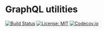 # GraphQL utilities

[![Build Status](https://travis-ci.org/oligus/graphql-utils.svg?branch=master)](https://travis-ci.org/oligus/graphql-utils)
[![License: MIT](https://img.shields.io/badge/License-MIT-yellow.svg)](https://opensource.org/licenses/MIT)
[![Codecov.io](https://codecov.io/gh/oligus/graphql-utils/branch/master/graphs/badge.svg)](https://codecov.io/gh/oligus/graphql-utils)
